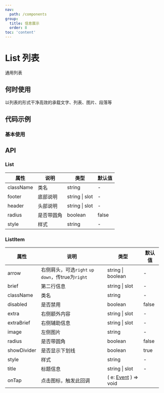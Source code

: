 ```yaml
---
nav:
  path: /components
group:
  title: 信息展示
  order: 8
toc: 'content'
---
```


# List 列表
通用列表
## 何时使用
以列表的形式干净高效的承载文字、列表、图片、段落等
## 代码示例
### 基本使用
<code src='pages/List/index'></code>



## API
### List
| 属性 | 说明 | 类型 | 默认值 |
| -----|-----|-----|-----|
| className | 类名 | string | - | 
| footer | 底部说明 | string \| slot | - |
| header | 头部说明 | string \| slot | - |
| radius | 是否带圆角 | boolean | false | 
| style | 样式 | string | - |

### ListItem
| 属性 | 说明 | 类型 | 默认值 |
| -----|-----|-----|-----|
| arrow | 右侧肩头，可选`right` `up` `down`，传true为`right` | string \| boolean | - |
| brief | 第二行信息 | string \| slot | - | 
| className | 类名 | string | - | 
| disabled | 是否禁用  | boolean | false | 
| extra | 右侧额外内容 | string \| slot | - | 
| extraBrief | 右侧辅助信息 | string \| slot | - | 
| image | 左侧图片 | string | - |  
| radius | 是否带圆角 | boolean | false | 
| showDivider | 是否显示下划线  | boolean | true | 
| style | 样式 | string | - |
| title | 标题信息 | string \| slot | - | 
| onTap | 点击图标，触发此回调 | ( e: [Event](https://opendocs.alipay.com/mini/framework/event-object) ) => void |
